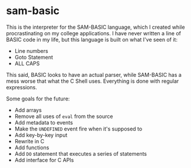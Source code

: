 sam-basic
=========

This is the interpreter for the SAM-BASIC language, which I created while procrastinating on my college applications. I have never written a line of BASIC code in my life, but this language is built on what I've seen of it:

* Line numbers
* Goto Statement
* ALL CAPS

This said, BASIC looks to have an actual parser, while SAM-BASIC has a mess worse that what the C Shell uses. Everything is done with regular expressions.

Some goals for the future:

* Add arrays
* Remove all uses of `eval` from the source
* Add metadata to events
* Make the `UNDEFINED` event fire when it's supposed to
* Add key-by-key input
* Rewrite in C
* Add functions
* Add `DO` statement that executes a series of statements
* Add interface for C APIs
